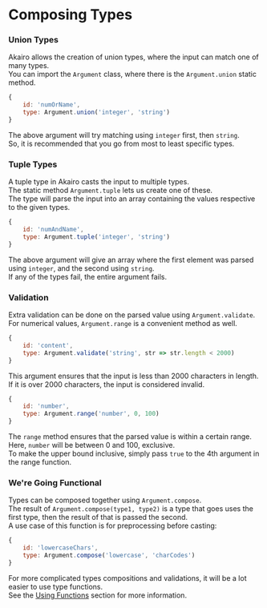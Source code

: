 # Composing Types

### Union Types

Akairo allows the creation of union types, where the input can match one of many types.  
You can import the `Argument` class, where there is the `Argument.union` static method.  

```js
{
    id: 'numOrName',
    type: Argument.union('integer', 'string')
}
```

The above argument will try matching using `integer` first, then `string`.  
So, it is recommended that you go from most to least specific types.  

### Tuple Types

A tuple type in Akairo casts the input to multiple types.  
The static method `Argument.tuple` lets us create one of these.  
The type will parse the input into an array containing the values respective to the given types.  

```js
{
    id: 'numAndName',
    type: Argument.tuple('integer', 'string')
}
```

The above argument will give an array where the first element was parsed using `integer`, and the second using `string`.  
If any of the types fail, the entire argument fails.  

### Validation

Extra validation can be done on the parsed value using `Argument.validate`.  
For numerical values, `Argument.range` is a convenient method as well.  

```js
{
    id: 'content',
    type: Argument.validate('string', str => str.length < 2000)
}
```

This argument ensures that the input is less than 2000 characters in length.  
If it is over 2000 characters, the input is considered invalid.  

```js
{
    id: 'number',
    type: Argument.range('number', 0, 100)
}
```

The `range` method ensures that the parsed value is within a certain range.  
Here, `number` will be between 0 and 100, exclusive.  
To make the upper bound inclusive, simply pass `true` to the 4th argument in the range function.  

### We're Going Functional

Types can be composed together using `Argument.compose`.  
The result of `Argument.compose(type1, type2)` is a type that goes uses the first type, then the result of that is passed the second.  
A use case of this function is for preprocessing before casting:  

```js
{
    id: 'lowercaseChars',
    type: Argument.compose('lowercase', 'charCodes')
}
```

For more complicated types compositions and validations, it will be a lot easier to use type functions.  
See the [Using Functions](./functions.md) section for more information.  
